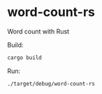 # word-count-rs

Word count with Rust

Build:
```sh
cargo build
```

Run:
```sh
./target/debug/word-count-rs
```
